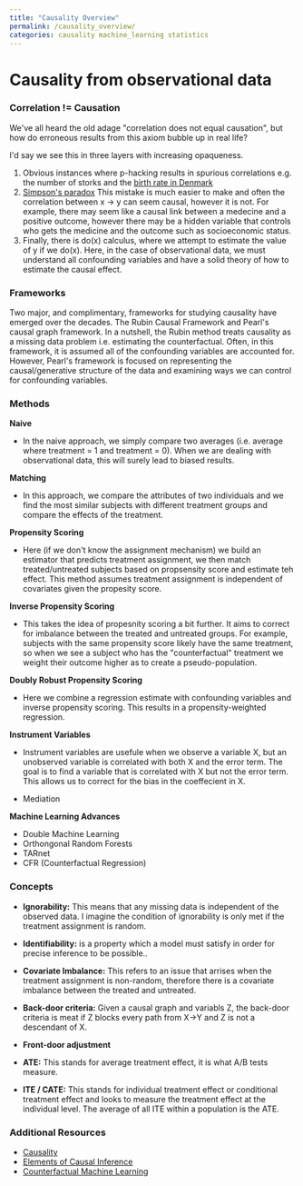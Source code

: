 ```yaml
---
title: "Causality Overview"
permalink: /causality_overview/
categories: causality machine_learning statistics
---
```


# Causality from observational data

### Correlation != Causation

We've all heard the old adage "correlation does not equal causation", but how do erroneous results from this axiom bubble up in real life? 

I'd say we see this in three layers with increasing opaqueness.

1. Obvious instances where p-hacking results in spurious correlations e.g. the number of storks and the [birth rate in Denmark](https://stats.stackexchange.com/questions/36/examples-for-teaching-correlation-does-not-mean-causation)
2. [Simpson's paradox](https://en.wikipedia.org/wiki/Simpson%27s_paradox) This mistake is much easier to make and often the correlation between x -> y can seem causal, however it is not. For example, there may seem like a causal link between a medecine and a positive outcome, however there may be a hidden variable that controls who gets the medicine and the outcome such as socioeconomic status. 
3. Finally, there is do(x) calculus, where we attempt to estimate the value of y if we do(x). Here, in the case of observational data, we must understand all confounding variables and have a solid theory of how to estimate the causal effect.

### Frameworks

Two major, and complimentary, frameworks for studying causality have emerged over the decades. The Rubin Causal Framework and Pearl's causal graph framework. In a nutshell, the Rubin method treats causality as a missing data problem i.e. estimating the counterfactual. Often, in this framework, it is assumed all of the confounding variables are accounted for. However, Pearl's framework is focused on representing the causal/generative structure of the data and examining ways we can control for confounding variables. 

### Methods
**Naive**  
* In the naive approach, we simply compare two averages (i.e. average where treatment = 1 and treatment = 0). When we are dealing with observational data, this will surely lead to biased results.   

**Matching** 
* In this approach, we compare the attributes of two individuals and we find the most similar subjects with different treatment groups and compare the effects of the treatment. 

**Propensity Scoring** 
* Here (if we don't know the assignment mechanism) we build an estimator that predicts treatment assignment, we then match treated/untreated subjects based on propsensity score and estimate teh effect. This method assumes treatment assignment is independent of covariates given the propesity score. 

**Inverse Propensity Scoring**
* This takes the idea of propesnity scoring a bit further. It aims to correct for imbalance between the treated and untreated groups. For example, subjects with the same propensity score likely have the same treatment, so when we see a subject who has the "counterfactual" treatment we weight their outcome higher as to create a pseudo-population. 

**Doubly Robust Propensity Scoring** 
* Here we combine a regression estimate with confounding variables and inverse propensity scoring. This results in a propensity-weighted regression. 

**Instrument Variables** 
* Instrument variables are usefule when we observe a variable X, but an unobserved variable is correlated with both X and the error term. The goal is to find a variable that is correlated with X but not the error term. This allows us to correct for the bias in the coeffecient in X. 

* Mediation

**Machine Learning Advances**
* Double Machine Learning
* Orthongonal Random Forests
* TARnet
* CFR (Counterfactual Regression)


### Concepts
* **Ignorability:** This means that any missing data is independent of the observed data. I imagine the condition of ignorability is only met if the treatment assignment is random. 

* **Identifiability:** is a property which a model must satisfy in order for precise inference to be possible.[](https://en.wikipedia.org/wiki/Identifiability).

* **Covariate Imbalance:** This refers to an issue that arrises when the treatment assignment is non-random, therefore there is a covariate imbalance between the treated and untreated. 

* **Back-door criteria:** Given a causal graph and variabls Z, the back-door criteria is meat if Z blocks every path from X->Y and Z is not a descendant of X. 

* **Front-door adjustment** 

* **ATE:** This stands for average treatment effect, it is what A/B tests measure. 

* **ITE / CATE:** This stands for individual treatment effect or conditional treatment effect and looks to measure the treatment effect at the individual level. The average of all ITE within a population is the ATE. 


### Additional Resources
* [Causality](http://bayes.cs.ucla.edu/BOOK-2K/)
* [Elements of Causal Inference](https://mitpress.mit.edu/books/elements-causal-inference)
* [Counterfactual Machine Learning](http://www.cs.cornell.edu/courses/cs7792/2016fa/)
